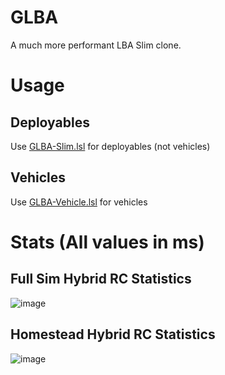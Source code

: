 # GLBA
A much more performant LBA Slim clone.

# Usage
## Deployables
Use [GLBA-Slim.lsl](https://github.com/uncertain-string/GLBA/blob/main/GLBA-Slim.lsl) for deployables (not vehicles)
## Vehicles
Use [GLBA-Vehicle.lsl](https://github.com/uncertain-string/GLBA/blob/main/GLBA-Vehicle.lsl) for vehicles

# Stats (All values in ms)
## Full Sim Hybrid RC Statistics

![image](https://user-images.githubusercontent.com/28276562/148669447-ed65f290-3571-46c6-9d1b-6e28d6a8462b.png)

## Homestead Hybrid RC Statistics

![image](https://user-images.githubusercontent.com/28276562/148669457-07c7ced3-ba6f-4fd0-bf9d-f4077c0c75b1.png)
